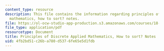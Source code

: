 ```yaml
---
content_type: resource
description: This file contains the information regarding principles of discrete applied
  mathematics, how to sort? notes.
file: https://ol-ocw-studio-app-production.s3.amazonaws.com/courses/18-310-principles-of-discrete-applied-mathematics-fall-2013/4fb2bd51c26ba780d5376fe65e5d1fdb_MIT18_310F13_Ch10.pdf
file_type: application/pdf
resourcetype: Document
title: Principles of Discrete Applied Mathematics, How to sort? Notes
uid: 4fb2bd51-c26b-a780-d537-6fe65e5d1fdb
---
```

